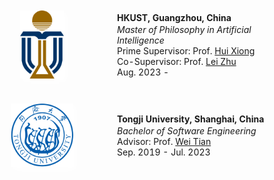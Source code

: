 <table id="tbPublications" width="100%" style="border: none;">
    <tbody style="border: none;">
    <tr style="border: none;">
        <td width="200" style="vertical-align: middle; padding: 20px 0; border: none;">
            <img src="assets/img/logo_hkust.png" width="70px" style="box-shadow: 4px 4px 8px #ffffff; display: block; margin: auto;">    
        </td>
        <td style="border: none; padding-left: 20px;">
            <p style="margin: 2px 0"><b>HKUST, Guangzhou, China</b></p>
            <p style="margin: 0px 0"><em>Master of Philosophy in Artificial Intelligence</em></p>
            <p style="margin: 0px 0">Prime Supervisor: Prof. <a href="https://ailab.hkust-gz.edu.cn/index.html#about">Hui Xiong</a></p>
            <p style="margin: 0px 0">Co-Supervisor: Prof. <a href="https://scholar.google.com/citations?hl=en&user=AQtqhaYAAAAJ">Lei Zhu</a></p>
            <p style="margin: 0px 0">Aug. 2023 - </p>
        </td>
    </tr>
    <tr style="border: none;">
        <td width="200" style="vertical-align: middle; padding: 20px 0; border: none;">
            <img src="assets/img/logo_tongji.png" width="100px" style="box-shadow: 4px 4px 8px #ffffff; display: block; margin: auto;">
        </td>             
        <td style="border: none; padding-left: 20px;">
            <p style="margin: 2px 0"><b>Tongji University, Shanghai, China</b></p>
            <p style="margin: 0px 0"><em>Bachelor of Software Engineering</em></p>
            <p style="margin: 0px 0">Advisor: Prof. <a href="https://scholar.google.com/citations?user=aYKQn88AAAAJ&hl=en&oi=ao">Wei Tian</a></p>
            <p style="margin: 0px 0">Sep. 2019 - Jul. 2023</p>
        </td>
    </tr>
    </tbody>
</table>
